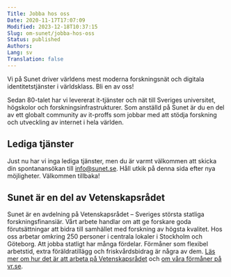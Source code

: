 ```yaml
---
Title: Jobba hos oss
Date: 2020-11-17T17:07:09
Modified: 2023-12-18T10:37:15
Slug: om-sunet/jobba-hos-oss
Status: published
Authors: 
Lang: sv
Translation: false
---
```


Vi på Sunet driver världens mest moderna forskningsnät och digitala identitetstjänster i världsklass. Bli en av oss!


Sedan 80-talet har vi levererat it-tjänster och nät till Sveriges universitet, högskolor och forskningsinfrastrukturer. Som anställd på Sunet är du en del av ett globalt community av it-proffs som jobbar med att stödja forskning och utveckling av internet i hela världen.


Lediga tjänster
---------------


Just nu har vi inga lediga tjänster, men du är varmt välkommen att skicka din spontanansökan till info@sunet.se. Håll utkik på denna sida efter nya möjligheter. Välkommen tillbaka!


Sunet är en del av Vetenskapsrådet
----------------------------------


Sunet är en avdelning på Vetenskapsrådet – Sveriges största statliga forskningsfinansiär. Vårt arbete handlar om att ge forskare goda förutsättningar att bidra till samhället med forskning av högsta kvalitet. Hos oss arbetar omkring 250 personer i centrala lokaler i Stockholm och Göteborg. Att jobba statligt har många fördelar. Förmåner som flexibel arbetstid, extra föräldratillägg och friskvårdsbidrag är några av dem. [Läs mer om hur det är att arbeta på Vetenskapsrådet](https://www.vr.se/om-vetenskapsradet/jobba-hos-oss.html) och [om våra förmåner på vr.se](https://www.vr.se/om-vetenskapsradet/jobba-hos-oss/vara-formaner.html).


